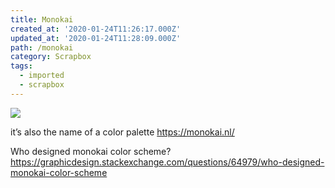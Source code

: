 ```yaml
---
title: Monokai
created_at: '2020-01-24T11:26:17.000Z'
updated_at: '2020-01-24T11:28:09.000Z'
path: /monokai
category: Scrapbox
tags:
  - imported
  - scrapbox
---
```

![](https://slack-imgs.com/?c=1&o1=ro&url=https%3A%2F%2Fmonokai.nl%2Fimg%2Fshare-image.png)

it’s also the name of a color palette
https://monokai.nl/

Who designed monokai color scheme?
https://graphicdesign.stackexchange.com/questions/64979/who-designed-monokai-color-scheme
